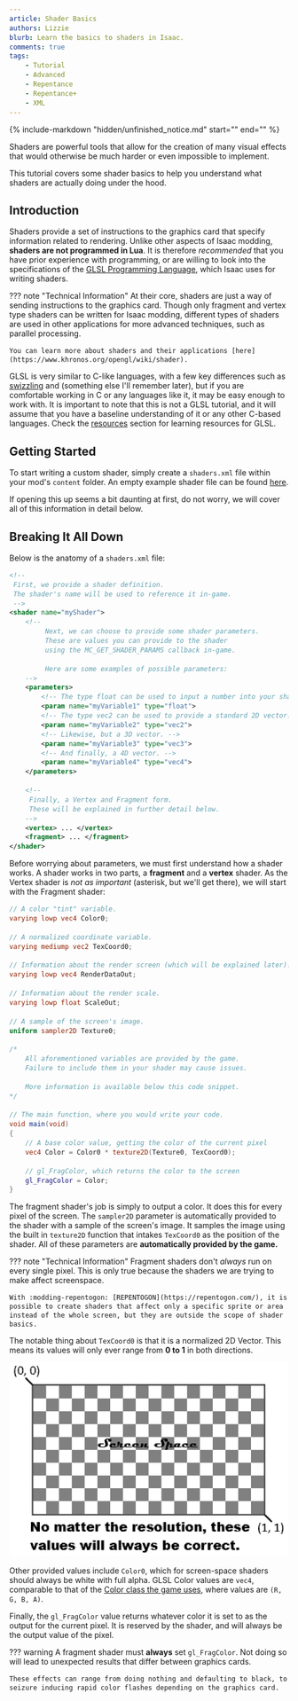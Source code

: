 ```yaml
---
article: Shader Basics
authors: Lizzie
blurb: Learn the basics to shaders in Isaac.
comments: true
tags:
    - Tutorial
    - Advanced
    - Repentance
    - Repentance+
    - XML
---
```


{% include-markdown "hidden/unfinished_notice.md" start="<!-- start -->" end="<!-- end -->" %}

Shaders are powerful tools that allow for the creation of many visual effects that would otherwise be much harder or even impossible to implement.

This tutorial covers some shader basics to help you understand what shaders are actually doing under the hood.

## Introduction

Shaders provide a set of instructions to the graphics card that specify information related to rendering.
Unlike other aspects of Isaac modding, **shaders are not programmed in Lua**. It is therefore *recommended* that you have prior experience with programming, or are willing to look into the specifications of the [GLSL Programming Language](https://www.khronos.org/opengl/wiki/Core_Language_(GLSL)), which Isaac uses for writing shaders.

??? note "Technical Information"
    At their core, shaders are just a way of sending instructions to the graphics card. Though only fragment and vertex type shaders can be written for Isaac modding, different types of shaders are used in other applications for more advanced techniques, such as parallel processing.

    You can learn more about shaders and their applications [here](https://www.khronos.org/opengl/wiki/shader).

GLSL is very similar to C-like languages, with a few key differences such as [swizzling](https://www.khronos.org/opengl/wiki/Data_Type_(GLSL)#Swizzling) and (something else I'll remember later), but if you are comfortable working in C or any languages like it, it may be easy enough to work with. It is important to note that this is not a GLSL tutorial, and it will assume that you have a baseline understanding of it or any other C-based languages. Check the [resources](./shader_resources.md) section for learning resources for GLSL.

## Getting Started

To start writing a custom shader, simply create a ``shaders.xml`` file within your mod's ``content`` folder. An empty example shader file can be found [here](./assets/shader_basics/shaders.xml).

If opening this up seems a bit daunting at first, do not worry, we will cover all of this information in detail below.

## Breaking It All Down

Below is the anatomy of a ``shaders.xml`` file:

```xml
<!-- 
 First, we provide a shader definition. 
 The shader's name will be used to reference it in-game.
 -->
<shader name="myShader">
    <!-- 
         Next, we can choose to provide some shader parameters. 
         These are values you can provide to the shader
         using the MC_GET_SHADER_PARAMS callback in-game.
         
         Here are some examples of possible parameters:
    -->
    <parameters> 
        <!-- The type float can be used to input a number into your shader. -->
        <param name="myVariable1" type="float">
        <!-- The type vec2 can be used to provide a standard 2D vector. -->
        <param name="myVariable2" type="vec2">
        <!-- Likewise, but a 3D vector. -->
        <param name="myVariable3" type="vec3">
        <!-- And finally, a 4D vector. -->
        <param name="myVariable4" type="vec4">
    </parameters>

    <!-- 
     Finally, a Vertex and Fragment form. 
     These will be explained in further detail below. 
    -->
    <vertex> ... </vertex>
    <fragment> ... </fragment>
</shader>
```

Before worrying about parameters, we must first understand how a shader works. A shader works in two parts, a **fragment** and a **vertex** shader. As the Vertex shader is *not as important* (asterisk, but we'll get there), we will start with the Fragment shader:

```glsl
// A color "tint" variable.
varying lowp vec4 Color0;

// A normalized coordinate variable.
varying mediump vec2 TexCoord0;

// Information about the render screen (which will be explained later).
varying lowp vec4 RenderDataOut;

// Information about the render scale.
varying lowp float ScaleOut;

// A sample of the screen's image.
uniform sampler2D Texture0;

/* 
    All aforementioned variables are provided by the game.
    Failure to include them in your shader may cause issues.

    More information is available below this code snippet.
*/

// The main function, where you would write your code.
void main(void)
{
    // A base color value, getting the color of the current pixel
    vec4 Color = Color0 * texture2D(Texture0, TexCoord0);

    // gl_FragColor, which returns the color to the screen 
    gl_FragColor = Color;
}
```

The fragment shader's job is simply to output a color. It does this for every pixel of the screen. The ``sampler2D`` parameter is automatically provided to the shader with a sample of the screen's image. It samples the image using the built in ``texture2D`` function that intakes ``TexCoord0`` as the position of the shader. All of these parameters are **automatically provided by the game.**

??? note "Technical Information"
    Fragment shaders don't *always* run on every single pixel. This is only true because the shaders we are trying to make affect screenspace. 
    
    With :modding-repentogon: [REPENTOGON](https://repentogon.com/), it is possible to create shaders that affect only a specific sprite or area instead of the whole screen, but they are outside the scope of shader basics.

The notable thing about ``TexCoord0`` is that it is a normalized 2D Vector. This means its values will only ever range from **0 to 1** in both directions.

![Visualizing Normalized Coordinates](../assets/shader_basics/normalized_coordinates.png)

Other provided values include ``Color0``, which for screen-space shaders should always be white with full alpha. GLSL Color values are ``vec4``, comparable to that of the [Color class the game uses](https://wofsauge.github.io/IsaacDocs/rep/Color.html), where values are ``(R, G, B, A)``.

Finally, the ``gl_FragColor`` value returns whatever color it is set to as the output for the current pixel. It is reserved by the shader, and will always be the output value of the pixel.

??? warning
    A fragment shader must **always** set ``gl_FragColor``. Not doing so will lead to unexpected results that differ between graphics cards.

    These effects can range from doing nothing and defaulting to black, to seizure inducing rapid color flashes depending on the graphics card.